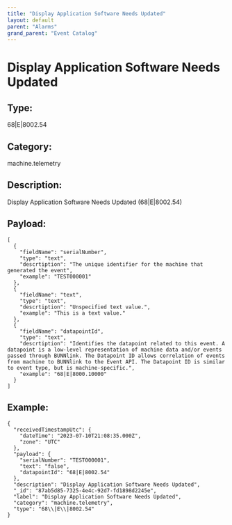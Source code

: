 ```yaml
---
title: "Display Application Software Needs Updated"
layout: default
parent: "Alarms"
grand_parent: "Event Catalog"
---
```


# Display Application Software Needs Updated

## Type:

68\|E\|8002.54

## Category:

machine.telemetry

## Description: 

Display Application Software Needs Updated (68\|E\|8002.54)

## Payload:

```
[
  {
    "fieldName": "serialNumber",
    "type": "text",
    "descrtiption": "The unique identifier for the machine that generated the event",
    "example": "TEST000001"
  },
  {
    "fieldName": "text",
    "type": "text",
    "descrtiption": "Unspecified text value.",
    "example": "This is a text value."
  },
  {
    "fieldName": "datapointId",
    "type": "text",
    "descrtiption": "Identifies the datapoint related to this event. A datapoint is a low-level representation of machine data and/or events passed through BUNNlink. The Datapoint ID allows correlation of events from machine to BUNNlink to the Event API. The Datapoint ID is similar to event type, but is machine-specific.",
    "example": "68|E|8000.10000"
  }
]
```

## Example:

```
{
  "receivedTimestampUtc": {
    "dateTime": "2023-07-10T21:08:35.000Z",
    "zone": "UTC"
  },
  "payload": {
    "serialNumber": "TEST000001",
    "text": "false",
    "datapointId": "68|E|8002.54"
  },
  "description": "Display Application Software Needs Updated",
  "_id": "87ab5d85-7325-4e4c-92d7-fd1898d2245e",
  "label": "Display Application Software Needs Updated",
  "category": "machine.telemetry",
  "type": "68\\|E\\|8002.54"
}
```
